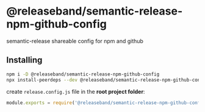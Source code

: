 # @releaseband/semantic-release-npm-github-config

semantic-release shareable config for npm and github

## Installing

```bash
npm i -D @releaseband/semantic-release-npm-github-config
npx install-peerdeps --dev @releaseband/semantic-release-npm-github-config
```

create `release.config.js` file in the **root project folder**:

```js
module.exports = require('@releaseband/semantic-release-npm-github-config');
```
